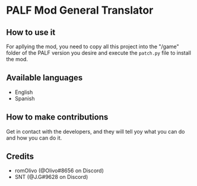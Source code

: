 # PALF Mod General Translator
## How to use it
For apllying the mod, you need to copy all this project into the "/game" folder
of the PALF version you desire and execute the `patch.py` file to install the mod.

## Available languages
+ English
+ Spanish

## How to make contributions
Get in contact with the developers, and they will tell yoy what you can do and
how you can do it.

## Credits
+ romOlivo (@Olivo#8656 on Discord)
+ SNT (@J.G#9628 on Discord)
